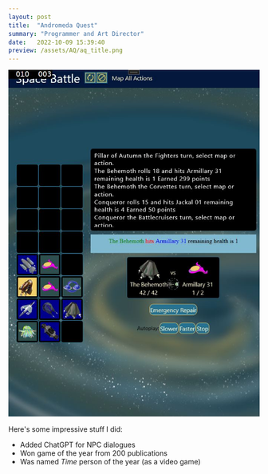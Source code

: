 ```yaml
---
layout: post
title:  "Andromeda Quest"
summary: "Programmer and Art Director"
date:   2022-10-09 15:39:40
preview: /assets/AQ/aq_title.png
---
```


![Picture 1](/assets/AQ/bb.JPG)

Here's some impressive stuff I did:

* Added ChatGPT for NPC dialogues
* Won game of the year from 200 publications
* Was named *Time* person of the year (as a video game)
